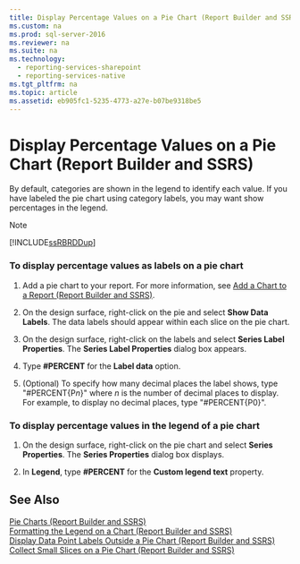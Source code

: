 ```yaml
---
title: Display Percentage Values on a Pie Chart (Report Builder and SSRS)
ms.custom: na
ms.prod: sql-server-2016
ms.reviewer: na
ms.suite: na
ms.technology: 
  - reporting-services-sharepoint
  - reporting-services-native
ms.tgt_pltfrm: na
ms.topic: article
ms.assetid: eb905fc1-5235-4773-a27e-b07be9318be5
---
```

# Display Percentage Values on a Pie Chart (Report Builder and SSRS)
  By default, categories are shown in the legend to identify each value. If you have labeled the pie chart using category labels, you may want show percentages in the legend.  
  
> [!NOTE]  
>  [!INCLUDE[ssRBRDDup](../../Token\Other/ssRBRDDup_md.md)]  
  
### To display percentage values as labels on a pie chart  
  
1.  Add a pie chart to your report. For more information, see [Add a Chart to a Report &#40;Report Builder and SSRS&#41;](../../Topics\TopicNameContainA/Add-a-Chart-to-a-Report--Report-Builder-and-SSRS-.md).  
  
2.  On the design surface, right\-click on the pie and select **Show Data Labels**. The data labels should appear within each slice on the pie chart.  
  
3.  On the design surface, right\-click on the labels and select **Series Label Properties**. The **Series Label Properties** dialog box appears.  
  
4.  Type **\#PERCENT** for the **Label data** option.  
  
5.  \(Optional\) To specify how many decimal places the label shows, type "\#PERCENT{P*n*}" where *n* is the number of decimal places to display. For example, to display no decimal places, type "\#PERCENT{P0}".  
  
### To display percentage values in the legend of a pie chart  
  
1.  On the design surface, right\-click on the pie chart and select **Series Properties**. The **Series Properties** dialog box displays.  
  
2.  In **Legend**, type **\#PERCENT** for the **Custom legend text** property.  
  
## See Also  
 [Pie Charts &#40;Report Builder and SSRS&#41;](../../Topics\TopicNameNotContainA/Pie-Charts--Report-Builder-and-SSRS-.md)   
 [Formatting the Legend on a Chart &#40;Report Builder and SSRS&#41;](../../Topics\TopicNameContainA/Formatting-the-Legend-on-a-Chart--Report-Builder-and-SSRS-.md)   
 [Display Data Point Labels Outside a Pie Chart &#40;Report Builder and SSRS&#41;](../../Topics\TopicNameContainA/Display-Data-Point-Labels-Outside-a-Pie-Chart--Report-Builder-and-SSRS-.md)   
 [Collect Small Slices on a Pie Chart &#40;Report Builder and SSRS&#41;](../../Topics\TopicNameContainA/Collect-Small-Slices-on-a-Pie-Chart--Report-Builder-and-SSRS-.md)  
  
  